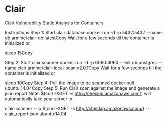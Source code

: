 # Clair
Clair
Vulnerability Static Analysis for Containers

Instructions
Step 1: Start clair database
docker run -d -p 5432:5432 --name db arminc/clair-db:latestCopy
Wait for a few seconds till the container is initialized
or

sleep 15Copy

Step 2: Start clair scanner
docker run -d -p 6060:6060 --link db:postgres --name clair arminc/clair-local-scan:v2.0.1Copy
Wait for a few seconds till the container is initialized
or

sleep 10Copy
Step 4: Pull the image to be scanned
docker pull ubuntu:14.04Copy
Step 5: Run Clair scan against the image and generate a json report
Note: $(curl -XGET -s http://checkip.amazonaws.com/) will automatically take your server ip.

clair-scanner --ip $(curl -XGET -s http://checkip.amazonaws.com/) -r clair_report.json ubuntu:14.04
